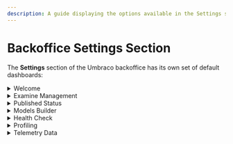 ```yaml
---
description: A guide displaying the options available in the Settings section in Umbraco CMS backoffice.
---
```


# Backoffice Settings Section

The **Settings** section of the Umbraco backoffice has its own set of default dashboards:

<details>

<summary>Welcome</summary>

The Welcome dashboard is the default dashboard in the Settings section. Like all dashboards, it is displayed next to the Settings tree and consists of a view that can be customized. The Welcome dashboard can be customized to display information as per your needs. It is possible to extend the dashboard and add them to either an existing section or a custom one.

For more information about creating custom dashoards, see the [Dashboards](../extending/dashboards.md) article.

</details>

<details>

<summary>Examine Management</summary>

The Examine Management dashboard provides an overview of the Examine functionality available directly within the Umbraco backoffice. The Umbraco backoffice allows you to view details about your Examine indexes and searchers - all in one place. You can see which fields are being indexed and rebuild the indexes if there's a problem. You can also test keywords to see what results will be returned.

For more information about Examine Management, see the [Examine Management](../reference/searching/examine/examine-management.md) article.

</details>

<details>

<summary>Published Status</summary>

The Published Status dashboard displays the status of your site in the Published Cache Status section alongwith the Content and Media nodes value. The Caches section provides three options: Memory Cache, Database Cache, and Internals (NuCache).

- Memory Cache - Reloads the in-memory cache by entirely reloading it from the database cache. Use it when you think that the memory cache has not been properly refreshed.

- Database Cache - Rebuilds the database cache that is the content of the `cmsContentNu` table. Use it when reloading the Memory Cache is not enough and you think that the database cache has not been properly generated.

- Internals - Lets you trigger a NuCache snapshots collection.

</details>

<details>

<summary>Models Builder</summary>

Models builder is a tool that can generate a complete set of strongly-typed published content models for Umbraco. Models are available in both controllers and views.

For more information about Models Builder, see the [Models Builder](../reference/templating/modelsbuilder/README.md) article.

</details>

<details>

<summary>Health Check</summary>

Health Checks are used to determine the status of your Umbraco project. It is a handy list of checks to see if your Umbraco installation is configured according to best practices. It's possible to add your custom-built health checks.

For more information about Health Checks, see the [Health Check](health-check/README.md) articles.

</details>

<details>

<summary>Profiling</summary>

You can use the built-in performance profiler to assess the performance when rendering pages. To activate the profiler for a specific page rendering, add `umbDebug=true` to the querystring when requesting the page.

The Profiling dashboard provides a toggle option - `Activate the profiler by default` to keep the profiler active by default for all page renderings. You can use this option without having to set `umbDebug=true` on each page request. The toggle button sets a cookie named `UMB-DEBUG` in your browser, which then activates the profiler automatically.

For more information about MiniProfiler, see the [MiniProfiler](../code/debugging/README.md#miniprofiler) section in the [Debugging](../code/debugging/README.md) article.

</details>

<details>

<summary>Telemetry Data</summary>

The Telemetry Data dashboard is a consent screen that is used for collecting system and usage information from your installation. Here, you can see what type of data is being collected and even adjust the level of reporting. Currently, there are three levels available: **Minimal**, **Basic**, and **Detailed**. **Basic** is the default option where the data sent is an anonymized site ID, Umbraco version, and packages installed. You can see the specific data being sent on each of the levels directly in the Dashboard.

For more information about Package Telemetry, see the [Package Telemetry](https://umbraco.com/blog/umbraco-92-release/) section in the Umbraco 9.2 Release Blog Post.

</details>
